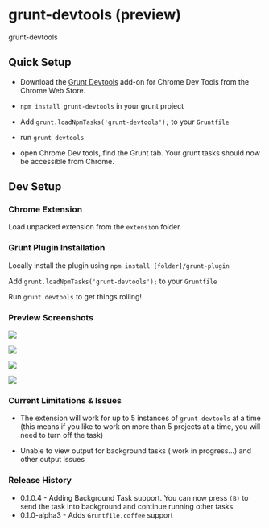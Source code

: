 grunt-devtools (preview)
==============

grunt-devtools

## Quick Setup

* Download the [Grunt Devtools](https://chrome.google.com/webstore/detail/grunt-devtools/fbiodiodggnlakggeeckkjccjhhjndnb?hl=en)
add-on for Chrome Dev Tools from the Chrome Web Store.

* `npm install grunt-devtools` in your grunt project

* Add `grunt.loadNpmTasks('grunt-devtools');` to your `Gruntfile`

* run `grunt devtools`

* open Chrome Dev tools, find the Grunt tab. Your grunt tasks should now be accessible from Chrome.



## Dev Setup

### Chrome Extension

Load unpacked extension from the `extension` folder.

### Grunt Plugin Installation

Locally install the plugin using `npm install [folder]/grunt-plugin`

Add `grunt.loadNpmTasks('grunt-devtools');` to your `Gruntfile`

Run `grunt devtools` to get things rolling!

### Preview Screenshots

![](http://v14d.com/i/512f287f30388.jpg)

![](http://v14d.com/i/512f28f92eef4.jpg)

![](http://v14d.com/i/512f29c259903.jpg)

![](http://v14d.com/i/512f2a4d7e8f0.jpg)

### Current Limitations & Issues

* The extension will work for up to 5 instances of `grunt devtools` at a time
(this means if you like to work on more than 5 projects at a time, you will need to turn off the task)

* Unable to view output for background tasks ( work in progress...) and other output issues

### Release History

* 0.1.0.4 - Adding Background Task support. You can now press `(B)` to send
the task into background and continue running other tasks.
* 0.1.0-alpha3 - Adds `Gruntfile.coffee` support

